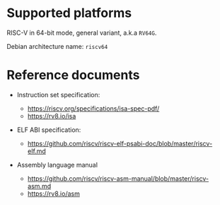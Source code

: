 # Supported platforms

RISC-V in 64-bit mode, general variant, a.k.a `RV64G`.

Debian architecture name: `riscv64`

# Reference documents

* Instruction set specification:
  - https://riscv.org/specifications/isa-spec-pdf/
  - https://rv8.io/isa

* ELF ABI specification:
  - https://github.com/riscv/riscv-elf-psabi-doc/blob/master/riscv-elf.md

* Assembly language manual
  - https://github.com/riscv/riscv-asm-manual/blob/master/riscv-asm.md
  - https://rv8.io/asm
